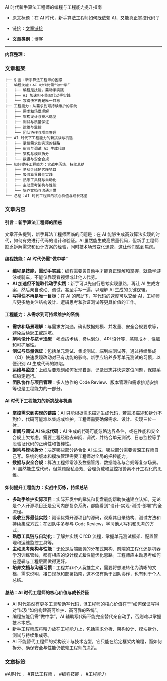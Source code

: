 AI 时代新手算法工程师的编程与工程能力提升指南  
- 原文标题：在 AI 时代，新手算法工程师如何既依赖 AI，又能真正掌控代码？  
- 链接：[文章链接](https://mp.weixin.qq.com/s/f21JJvEx0CG8vdokvX_1BQ)  

- **文章类别**：博客  

---

**内容整理**：  

### 文章框架
```
├── 引言：新手算法工程师的困惑
├── 编程技能：AI 时代仍需“做中学”
│   ├── 编程是技能，需动手实践
│   ├── AI 加速但不能取代动手实践
│   └── 写得快不再是唯一目标
├── 工程能力：从需求到可持续维护的系统
│   ├── 需求和场景理解
│   ├── 架构设计与技术选型
│   ├── 测试与质量保证
│   ├── 运维与监控
│   └── 团队协作与项目管理
├── AI 时代下工程能力的新挑战与机遇
│   ├── 掌控需求到实现的链路
│   ├── 审阅与调试 AI 生成代码
│   ├── 架构与模块拆分
│   └── 数据与安全合规
├── 如何提升工程能力：实战中历练，持续总结
│   ├── 多动手维护实际项目
│   ├── 吸收业界最佳实践
│   ├── 熟悉工具链与自动化
│   ├── 主动思考架构与性能
│   └── 培养文档与沟通习惯
└── 总结：AI 时代工程师的核心价值与成长路径
```

### 文章内容
#### 引言：新手算法工程师的困惑
文章开头提到，新手算法工程师面临的问题是：在 AI 能够生成高效算法实现的时代，如何有效进行代码的设计和验证。AI 虽然能生成高质量代码，但新手工程师缺乏拆解需求和设计方案的经验，同时技术场景变化迅速，这让他们感到焦虑。

#### 编程技能：AI 时代仍需“做中学”
- **编程是技能，需动手实践**：编程需要亲自动手才能真正理解和掌握，就像学游泳或骑车，不能仅靠观看视频或让他人代劳。
- **AI 加速但不能取代动手实践**：新手可以先自行思考实现思路，再让 AI 生成方案，然后亲自改动、调试，甚至手写一遍，以理解 AI 生成的关键逻辑。
- **写得快不再是唯一目标**：在 AI 的帮助下，写代码的速度可以交给 AI，工程师应更多地关注结构设计、逻辑思考和验证测试等更具价值的工作。

#### 工程能力：从需求到可持续维护的系统
- **需求和场景理解**：与需求方沟通，确认数据规模、并发量、安全合规要求等，避免后续返工或踩坑。
- **架构设计与技术选型**：考虑技术栈、模块划分、API 设计等，兼顾成本、性能和可扩展性。
- **测试与质量保证**：包括单元测试、集成测试、端到端测试等，通过持续集成（CI）快速发现改动对已有功能的影响。新手应培养多写单元测试的习惯，以便识别 AI 生成代码的缺陷。
- **运维与监控**：上线后要规划如何发现错误、记录日志并快速定位问题，保障系统稳定运行。
- **团队协作与项目管理**：多人协作的 Code Review、版本管理和需求排期安排等也是工程能力的一部分。

#### AI 时代下工程能力的新挑战与机遇
- **掌控需求到实现的链路**：AI 只能根据需求描述生成代码，若需求描述和拆分不到位，代码可能难以集成或维护。工程师需要确保需求、设计、实现三位一体。
- **审阅与调试 AI 生成代码**：AI 生成的代码可能忽略边界条件，或在性能和安全合规上欠考虑。需要工程经验去审阅、调试，并结合单元测试、日志监控等手段验证代码的正确性和鲁棒性。
- **架构与模块拆分**：决定哪些部分适合让 AI 生成，哪些部分需要资深工程师自己写。系统的版本和模块管理需要工程师对全局的把控能力。
- **数据与安全合规**：算法工程师常涉及数据管线、数据隐私与合规等复杂场景。AI 虽然能生成代码，但兼顾隐私合规、合理负载和监控报警离不开工程化的思维。

#### 如何提升工程能力：实战中历练，持续总结
- **多动手维护实际项目**：实际开发中的踩坑和复盘最能帮助快速建立认知。无论是个人开源项目还是公司内部复杂系统，都能看到“设计-实现-测试-部署”的全流程。
- **吸收业界最佳实践**：阅读优秀开源项目的源码，观察其目录结构、测试方法和持续集成方式；在团队中多参与 Code Review，学习他人写码和思考的方式。
- **熟悉工具链与自动化**：了解并实践 CI/CD 流程，掌握单元测试框架、配置管理和运维监控工具等。
- **主动思考架构与性能**：无论是后端服务的分布式架构、前端的工程化还是机器学习训练管线，都有相应的设计模式和性能优化思路。工程师应主动思考如何在逻辑与工程层面做得更好。
- **培养文档与沟通习惯**：工程并非个人英雄主义，需要将想法转化为清晰的文档、需求说明、接口规范和部署指南，这不仅有助于团队协作，也有利于个人总结。

#### 总结：AI 时代工程师的核心价值与成长路径
- AI 时代虽然有更多工具帮助写代码，但工程师的核心价值在于“如何保证写得对”以及“如何构建高可维护、高可靠的系统”。
- 编程技能仍需“做中学”，AI 辅助写代码不能完全替代亲自动手，否则难以掌握技术本质。
- 新手工程师应将精力放在工程能力上，包括需求分析、架构设计、模块拆分、测试与持续集成等。
- AI 不能替代工程师的架构设计与技术选型，它只能在给定框架内编程，而如何拆分、确保安全与性能仍依赖工程师的决策。

### 文章标签
#AI时代 ， #算法工程师 ， #编程技能 ， #工程能力